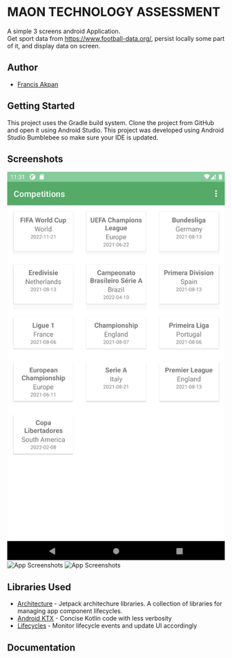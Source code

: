 # MAON TECHNOLOGY ASSESSMENT

A simple 3 screens android Application.  
Get sport data from https://www.football-data.org/, persist locally some part of it, and display data on screen.

## Author

- [Francis Akpan](https://www.github.com/francisakpan)

Getting Started
---------------
This project uses the Gradle build system.  Clone the project from GitHub and open it using Android Studio.
This project was developed using Android Studio Bumblebee so make sure your IDE is updated.


Screenshots
-----------

![App Screenshots](screenshots/screenshot-one.png "ScreenShot")
![App Screenshots](screenshots/screenshot_two.png "ScreenShot")
![App Screenshots](screenshots/screenshot_three.png "ScreenShot")


Libraries Used
--------------
* [Architecture][10] - Jetpack architechure libraries. A collection of libraries  for managing app component lifecycles.
* [Android KTX][2] - Concise Kotlin code with less verbosity
* [Lifecycles][12] - Monitor lifecycle events and update UI accordingly


[0]: https://developer.android.com/jetpack/components
[2]: https://developer.android.com/kotlin/ktx
[4]: https://developer.android.com/training/testing/
[10]: https://developer.android.com/jetpack/arch/
[12]: https://developer.android.com/topic/libraries/architecture/lifecycle

## Documentation